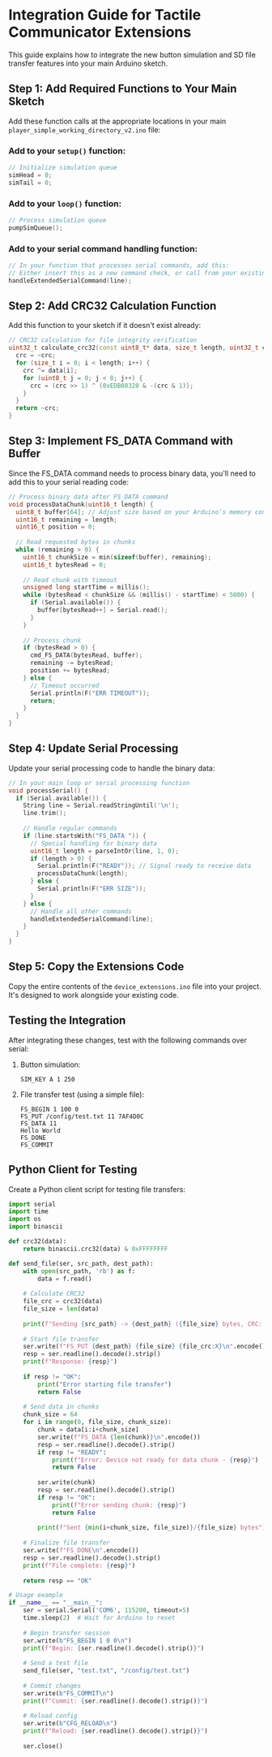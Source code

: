 # Integration Guide for Tactile Communicator Extensions

This guide explains how to integrate the new button simulation and SD file transfer features into your main Arduino sketch.

## Step 1: Add Required Functions to Your Main Sketch

Add these function calls at the appropriate locations in your main `player_simple_working_directory_v2.ino` file:

### Add to your `setup()` function:
```cpp
// Initialize simulation queue
simHead = 0;
simTail = 0;
```

### Add to your `loop()` function:
```cpp
// Process simulation queue
pumpSimQueue();
```

### Add to your serial command handling function:
```cpp
// In your function that processes serial commands, add this:
// Either insert this as a new command check, or call from your existing command handler
handleExtendedSerialCommand(line);
```

## Step 2: Add CRC32 Calculation Function

Add this function to your sketch if it doesn't exist already:

```cpp
// CRC32 calculation for file integrity verification
uint32_t calculate_crc32(const uint8_t* data, size_t length, uint32_t crc = 0) {
  crc = ~crc;
  for (size_t i = 0; i < length; i++) {
    crc ^= data[i];
    for (uint8_t j = 0; j < 8; j++) {
      crc = (crc >> 1) ^ (0xEDB88320 & -(crc & 1));
    }
  }
  return ~crc;
}
```

## Step 3: Implement FS_DATA Command with Buffer

Since the FS_DATA command needs to process binary data, you'll need to add this to your serial reading code:

```cpp
// Process binary data after FS_DATA command
void processDataChunk(uint16_t length) {
  uint8_t buffer[64]; // Adjust size based on your Arduino's memory constraints
  uint16_t remaining = length;
  uint16_t position = 0;
  
  // Read requested bytes in chunks
  while (remaining > 0) {
    uint16_t chunkSize = min(sizeof(buffer), remaining);
    uint16_t bytesRead = 0;
    
    // Read chunk with timeout
    unsigned long startTime = millis();
    while (bytesRead < chunkSize && (millis() - startTime) < 5000) {
      if (Serial.available()) {
        buffer[bytesRead++] = Serial.read();
      }
    }
    
    // Process chunk
    if (bytesRead > 0) {
      cmd_FS_DATA(bytesRead, buffer);
      remaining -= bytesRead;
      position += bytesRead;
    } else {
      // Timeout occurred
      Serial.println(F("ERR TIMEOUT"));
      return;
    }
  }
}
```

## Step 4: Update Serial Processing

Update your serial processing code to handle the binary data:

```cpp
// In your main loop or serial processing function
void processSerial() {
  if (Serial.available()) {
    String line = Serial.readStringUntil('\n');
    line.trim();
    
    // Handle regular commands
    if (line.startsWith("FS_DATA ")) {
      // Special handling for binary data
      uint16_t length = parseIntOr(line, 1, 0);
      if (length > 0) {
        Serial.println(F("READY")); // Signal ready to receive data
        processDataChunk(length);
      } else {
        Serial.println(F("ERR SIZE"));
      }
    } else {
      // Handle all other commands
      handleExtendedSerialCommand(line);
    }
  }
}
```

## Step 5: Copy the Extensions Code

Copy the entire contents of the `device_extensions.ino` file into your project. It's designed to work alongside your existing code.

## Testing the Integration

After integrating these changes, test with the following commands over serial:

1. Button simulation:
   ```
   SIM_KEY A 1 250
   ```

2. File transfer test (using a simple file):
   ```
   FS_BEGIN 1 100 0
   FS_PUT /config/test.txt 11 7AF4D0C
   FS_DATA 11
   Hello World
   FS_DONE
   FS_COMMIT
   ```

## Python Client for Testing

Create a Python client script for testing file transfers:

```python
import serial
import time
import os
import binascii

def crc32(data):
    return binascii.crc32(data) & 0xFFFFFFFF

def send_file(ser, src_path, dest_path):
    with open(src_path, 'rb') as f:
        data = f.read()
    
    # Calculate CRC32
    file_crc = crc32(data)
    file_size = len(data)
    
    print(f"Sending {src_path} -> {dest_path} ({file_size} bytes, CRC: {file_crc:08X})")
    
    # Start file transfer
    ser.write(f"FS_PUT {dest_path} {file_size} {file_crc:X}\n".encode())
    resp = ser.readline().decode().strip()
    print(f"Response: {resp}")
    
    if resp != "OK":
        print("Error starting file transfer")
        return False
    
    # Send data in chunks
    chunk_size = 64
    for i in range(0, file_size, chunk_size):
        chunk = data[i:i+chunk_size]
        ser.write(f"FS_DATA {len(chunk)}\n".encode())
        resp = ser.readline().decode().strip()
        if resp != "READY":
            print(f"Error: Device not ready for data chunk - {resp}")
            return False
        
        ser.write(chunk)
        resp = ser.readline().decode().strip()
        if resp != "OK":
            print(f"Error sending chunk: {resp}")
            return False
        
        print(f"Sent {min(i+chunk_size, file_size)}/{file_size} bytes")
    
    # Finalize file transfer
    ser.write(f"FS_DONE\n".encode())
    resp = ser.readline().decode().strip()
    print(f"File complete: {resp}")
    
    return resp == "OK"

# Usage example
if __name__ == "__main__":
    ser = serial.Serial('COM6', 115200, timeout=5)
    time.sleep(2)  # Wait for Arduino to reset
    
    # Begin transfer session
    ser.write(b"FS_BEGIN 1 0 0\n")
    print(f"Begin: {ser.readline().decode().strip()}")
    
    # Send a test file
    send_file(ser, "test.txt", "/config/test.txt")
    
    # Commit changes
    ser.write(b"FS_COMMIT\n")
    print(f"Commit: {ser.readline().decode().strip()}")
    
    # Reload config
    ser.write(b"CFG_RELOAD\n")
    print(f"Reload: {ser.readline().decode().strip()}")
    
    ser.close()
```
